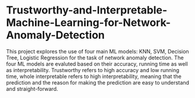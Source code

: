 # Trustworthy-and-Interpretable-Machine-Learning-for-Network-Anomaly-Detection

This project explores the use of four main ML models: KNN, SVM, Decision Tree, Logistic Regression for the task of network anomaly detection. The four ML models are evaluted based on their accuracy, running time as well as interpretability. Trustworthy refers to high accuracy and low running time, whole interpretable refers to high interpretability, meaning that the prediction and the reason for making the prediction are easy to understand and straight-forward.
